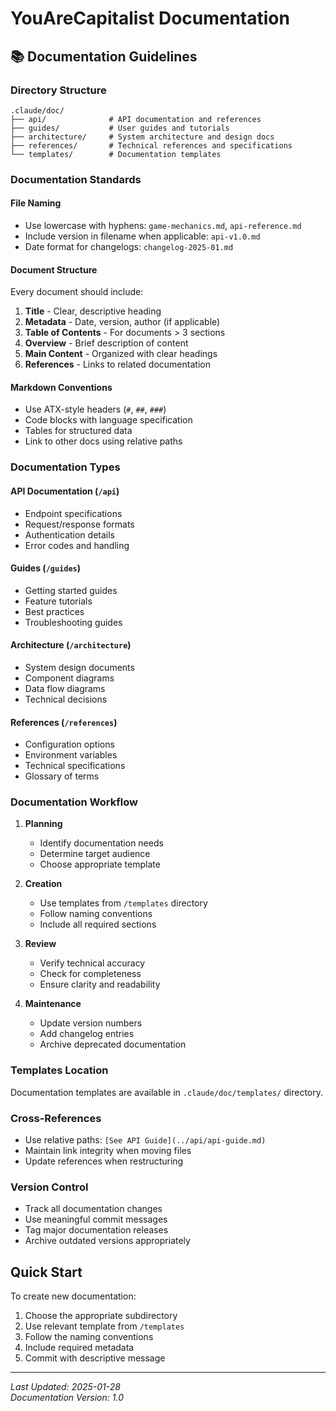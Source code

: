 # YouAreCapitalist Documentation

## 📚 Documentation Guidelines

### Directory Structure
```
.claude/doc/
├── api/              # API documentation and references
├── guides/           # User guides and tutorials  
├── architecture/     # System architecture and design docs
├── references/       # Technical references and specifications
└── templates/        # Documentation templates
```

### Documentation Standards

#### File Naming
- Use lowercase with hyphens: `game-mechanics.md`, `api-reference.md`
- Include version in filename when applicable: `api-v1.0.md`
- Date format for changelogs: `changelog-2025-01.md`

#### Document Structure
Every document should include:
1. **Title** - Clear, descriptive heading
2. **Metadata** - Date, version, author (if applicable)
3. **Table of Contents** - For documents > 3 sections
4. **Overview** - Brief description of content
5. **Main Content** - Organized with clear headings
6. **References** - Links to related documentation

#### Markdown Conventions
- Use ATX-style headers (`#`, `##`, `###`)
- Code blocks with language specification
- Tables for structured data
- Link to other docs using relative paths

### Documentation Types

#### API Documentation (`/api`)
- Endpoint specifications
- Request/response formats
- Authentication details
- Error codes and handling

#### Guides (`/guides`)
- Getting started guides
- Feature tutorials
- Best practices
- Troubleshooting guides

#### Architecture (`/architecture`)
- System design documents
- Component diagrams
- Data flow diagrams
- Technical decisions

#### References (`/references`)
- Configuration options
- Environment variables
- Technical specifications
- Glossary of terms

### Documentation Workflow

1. **Planning**
   - Identify documentation needs
   - Determine target audience
   - Choose appropriate template

2. **Creation**
   - Use templates from `/templates` directory
   - Follow naming conventions
   - Include all required sections

3. **Review**
   - Verify technical accuracy
   - Check for completeness
   - Ensure clarity and readability

4. **Maintenance**
   - Update version numbers
   - Add changelog entries
   - Archive deprecated documentation

### Templates Location
Documentation templates are available in `.claude/doc/templates/` directory.

### Cross-References
- Use relative paths: `[See API Guide](../api/api-guide.md)`
- Maintain link integrity when moving files
- Update references when restructuring

### Version Control
- Track all documentation changes
- Use meaningful commit messages
- Tag major documentation releases
- Archive outdated versions appropriately

## Quick Start
To create new documentation:
1. Choose the appropriate subdirectory
2. Use relevant template from `/templates`
3. Follow the naming conventions
4. Include required metadata
5. Commit with descriptive message

---
*Last Updated: 2025-01-28*  
*Documentation Version: 1.0*